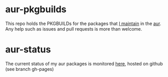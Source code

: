 aur-pkgbuilds
=============


This repo holds the PKGBUILDs for the packages that [I maintain][1] in the
[aur][2]. Any help such as issues and pull requests is more than welcome.

aur-status
==========
The current status of my aur packages is monitored [here][3],
hosted on github (see branch gh-pages)

[1]: https://aur.archlinux.org/packages/?K=jarondl&SeB=m
[2]: https://wiki.archlinux.org/index.php/AUR
[3]: http://jarondl.net/aur-pkgbuilds-jarondl/
